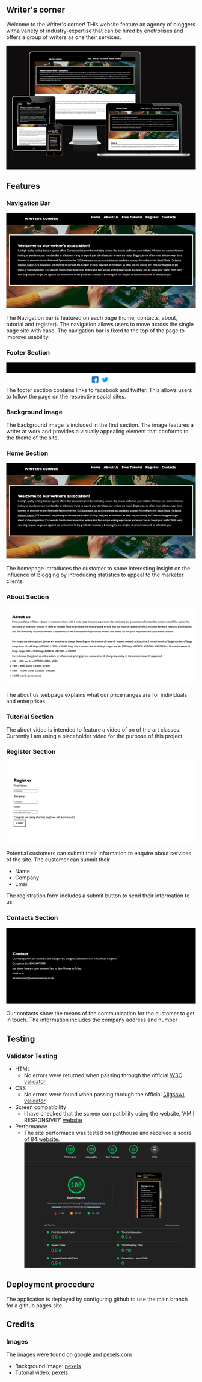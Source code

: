 ## Writer's corner
Welcome to the Writer's corner!
THis website feature an agency of bloggers witha variety of industry-expertise that can be hired by enetrprises and offers a group of writers as one their services.

![Responsice Mockup](assets/responsive.png)

## Features

### Navigation Bar

![Responsice Mockup](assets/home.png)

The Navigation bar is featured on each page (home, contacts, about, tutorial and register). The navigation allows users to move across the single page site with ease. The navigation bar is fixed to the top of the page to improve usability.



### Footer Section
![Responsice Mockup](assets/footer.png)
The footer section contains links to facebook and twitter. This allows users to follow the page on the respective social sites.

### Background image
The background image is included in the first section. The image features a writer at work and provides a visually appealing element that conforms to the theme of the site.

### Home Section
![Responsice Mockup](assets/home.png)

The homepage introduces the customer to some interesting insight on the influence of blogging by introducing statistics to appeal to the marketer clients.


### About Section

![Responsice Mockup](assets/about.png)

The about us webpage explains what our price ranges are for individuals and enterprises.

### Tutorial Section
The about video is intended to feature a video of on of the art classes. Currently I am using a placeholder video for the purpose of this project.

### Register Section

![Responsice Mockup](assets/register.png)

Potential customers can submit their information to enquire about services of the site. The customer can submit their

- Name
- Company
- Email

The registration form includes a submit button to send their information to us. 


### Contacts Section

![Responsice Mockup](assets/contact.png)

Our contacts show the means of the communication for the customer to get in touch. The information includes the company address and number



## Testing 


### Validator Testing 

- HTML
  - No errors were returned when passing through the official [W3C validator](https://validator.w3.org/nu/)
- CSS
  - No errors were found when passing through the official [(Jigsaw) validator](https://jigsaw.w3.org/css-validator/validator)
- Screen compatibility 
    - I have checked that the screen compatibility using the website, 'AM I RESPONSIVE?' [website](https://ui.dev/amiresponsive)
- Performance
    - The site performace was tested on lighthouse and received a score of 84.[website](https://googlechrome.github.io/lighthouse/viewer/?psiurl=https%3A%2F%2Frawa-spec.github.io%2FWriter-s_corner%2F&strategy=mobile&category=performance&category=accessibility&category=best-practices&category=seo&category=pwa&utm_source=lh-chrome-ext). 
    ![Performance on lighthouse](assets/performace2.png)

## Deployment procedure

The application is deployed by configuring github to use the main branch for a github pages site.

## Credits

### Images
The images were found on [google](https://google.com) and pexels.com
- Background image: [pexels](https://www.pexels.com/photo/person-using-typewriter-1448709/)
- Tutorial video:  [pexels](https://www.pexels.com/video/a-man-using-writing-on-the-notebook-6549275/)


